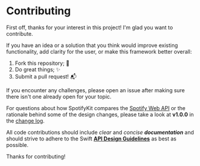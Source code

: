 #  Contributing

First off, thanks for your interest in this project! I'm glad you want to contribute.

If you have an idea or a solution that you think would improve existing functionality, add clarity for the user, or make this framework better overall:

1. Fork this repository; 🍴
2. Do great things; ✨
3. Submit a pull request! 📬

If you encounter any challenges, please open an issue after making sure there isn't one already open for your topic.

For questions about how SpotifyKit compares the [Spotify Web API](https://developer.spotify.com/web-api/) or the rationale behind some of the design changes, please take a look at **v1.0.0** in the [change log](CHANGELOG.md).

All code contributions should include *clear* and *concise __documentation__* and should strive to adhere to the Swift [**API Design Guidelines**](https://swift.org/documentation/api-design-guidelines/) as best as possible.

Thanks for contributing!
